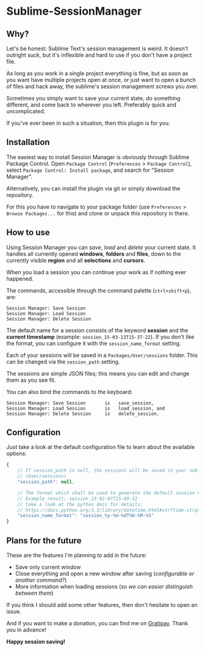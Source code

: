 Sublime-SessionManager
======================

Why?
----

Let's be honest: Sublime Text's session management is weird. It doesn't outright suck, but it's inflexible and hard to use if you don't have a project file.

As long as you work in a single project everything is fine, but as soon as you want have multiple projects open at once, or just want to open a bunch of files and hack away, the sublime's session management screws you over.

Sometimes you simply want to save your current state, do something different, and come back to wherever you left. Preferably quick and uncomplicated.

If you've ever been in such a situation, then this plugin is for you.

Installation
------------

The easiest way to install Session Manager is obviously through Sublime Package Control. Open `Package Control` (`Preferences` > `Package Control`), select `Package Control: Install package`, and search for "Session Manager".

Alternatively, you can install the plugin via git or simply download the repository.

For this you have to navigate to your package folder (use `Preferences` > `Browse Packages...` for this) and clone or unpack this repository in there.

How to use
----------

Using Session Manager you can *save*, *load* and *delete* your current state. It handles all currently opened __windows__, __folders__ and __files__, down to the currently visible __region__ and all __selections__ and __cursors__.

When you load a session you can continue your work as if nothing ever happened.

The commands, accessible through the command palette (`ctrl+shift+p`), are:

    Session Manager: Save Session
    Session Manager: Load Session
    Session Manager: Delete Session

The default name for a session consists of the keyword __session__ and the __current timestamp__ (example: `session_15-03-13T15-37-22`). If you don't like the format, you can configure it with the `session_name_format` setting.

Each of your sessions will be saved in a `Packages/User/sessions` folder. This can be changed via the `session_path` setting.

The sessions are simple JSON files; this means you can edit and change them as you see fit.

You can also bind the commands to the keyboard:

    Session Manager: Save Session       is   save_session,
    Session Manager: Load Session       is   load_session, and
    Session Manager: Delete Session     is   delete_session.

Configuration
-------------

Just take a look at the default configuration file to learn about the available options:

```js
{
    // If session_path is null, the sessions will be saved in your sublime User folder in sessions
    // (User/sessions)
    "session_path": null,

    // The format which shall be used to generate the default session name;
    // Example result: session_15-02-07T15-09-32
    // take a look at the python docs for details:
    // https://docs.python.org/3.3/library/datetime.html#strftime-strptime-behavior
    "session_name_format": "session_%y-%m-%dT%H-%M-%S"
}
```


Plans for the future
--------------------

These are the features I'm planning to add in the future:

- Save only current window
- Close everything and open a new window after saving (*configurable or another command?*)
- More information when loading sessions (*so we can easier distinguish between them*)

If you think I should add some other features, then don't hesitate to open an issue.

And if you want to make a donation, you can find me on [Gratipay](https://gratipay.com/). Thank you in advance!

__Happy session saving!__

